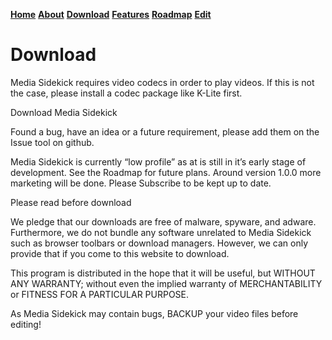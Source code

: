 [__Home__](https://ewoudwijma.github.io/MediaSidekick/)
[__About__](about.md)
[__Download__](download.md)
[__Features__](features.md)
[__Roadmap__](roadmap.md)
[__Edit__](https://github.com/ewoudwijma/MediaSidekick/edit/gh-pages/download.md)

# Download

Media Sidekick requires video codecs in order to play videos. If this is not the case, please install a codec package like K-Lite first.

Download Media Sidekick

Found a bug, have an idea or a future requirement, please add them on the Issue tool on github.

Media Sidekick is currently “low profile” as at is still in it’s early stage of development. See the Roadmap for future plans. Around version 1.0.0 more marketing will be done. Please Subscribe to be kept up to date.

Please read before download

We pledge that our downloads are free of malware, spyware, and adware. Furthermore, we do not bundle any software unrelated to Media Sidekick such as browser toolbars or download managers. However, we can only provide that if you come to this website to download.

This program is distributed in the hope that it will be useful, but WITHOUT ANY WARRANTY; without even the implied warranty of MERCHANTABILITY or FITNESS FOR A PARTICULAR PURPOSE.

As Media Sidekick may contain bugs, BACKUP your video files before editing!

